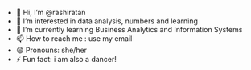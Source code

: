 - 👋 Hi, I’m @rashiratan
- 👀 I’m interested in data analysis, numbers and learning
- 🌱 I’m currently learning Business Analytics and Information Systems
- 📫 How to reach me : use my email
- 😄 Pronouns: she/her
- ⚡ Fun fact: i am also a dancer!

<!---
rashiratan/rashiratan is a ✨ special ✨ repository because its `README.md` (this file) appears on your GitHub profile.
You can click the Preview link to take a look at your changes.
--->
